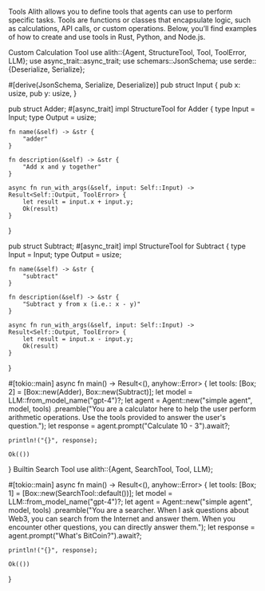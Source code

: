 Tools
Alith allows you to define tools that agents can use to perform specific tasks. Tools are functions or classes that encapsulate logic, such as calculations, API calls, or custom operations. Below, you’ll find examples of how to create and use tools in Rust, Python, and Node.js.

Custom Calculation Tool
use alith::{Agent, StructureTool, Tool, ToolError, LLM};
use async_trait::async_trait;
use schemars::JsonSchema;
use serde::{Deserialize, Serialize};
 
#[derive(JsonSchema, Serialize, Deserialize)]
pub struct Input {
    pub x: usize,
    pub y: usize,
}
 
pub struct Adder;
#[async_trait]
impl StructureTool for Adder {
    type Input = Input;
    type Output = usize;
 
    fn name(&self) -> &str {
        "adder"
    }
 
    fn description(&self) -> &str {
        "Add x and y together"
    }
 
    async fn run_with_args(&self, input: Self::Input) -> Result<Self::Output, ToolError> {
        let result = input.x + input.y;
        Ok(result)
    }
}
 
pub struct Subtract;
#[async_trait]
impl StructureTool for Subtract {
    type Input = Input;
    type Output = usize;
 
    fn name(&self) -> &str {
        "subtract"
    }
 
    fn description(&self) -> &str {
        "Subtract y from x (i.e.: x - y)"
    }
 
    async fn run_with_args(&self, input: Self::Input) -> Result<Self::Output, ToolError> {
        let result = input.x - input.y;
        Ok(result)
    }
}
 
#[tokio::main]
async fn main() -> Result<(), anyhow::Error> {
    let tools: [Box<dyn Tool>; 2] = [Box::new(Adder), Box::new(Subtract)];
    let model = LLM::from_model_name("gpt-4")?;
    let agent = Agent::new("simple agent", model, tools)
        .preamble("You are a calculator here to help the user perform arithmetic operations. Use the tools provided to answer the user's question.");
    let response = agent.prompt("Calculate 10 - 3").await?;
 
    println!("{}", response);
 
    Ok(())
}
Builtin Search Tool
use alith::{Agent, SearchTool, Tool, LLM};
 
#[tokio::main]
async fn main() -> Result<(), anyhow::Error> {
    let tools: [Box<dyn Tool>; 1] = [Box::new(SearchTool::default())];
    let model = LLM::from_model_name("gpt-4")?;
    let agent = Agent::new("simple agent", model, tools)
        .preamble("You are a searcher. When I ask questions about Web3, you can search from the Internet and answer them. When you encounter other questions, you can directly answer them.");
    let response = agent.prompt("What's BitCoin?").await?;
 
    println!("{}", response);
 
    Ok(())
}